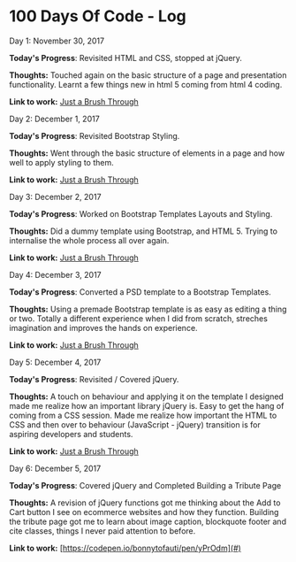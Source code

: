# 100 Days Of Code - Log

Day 1: November 30, 2017 

**Today's Progress**: Revisited HTML and CSS, stopped at jQuery.

**Thoughts:** Touched again on the basic structure of a page and presentation functionality. Learnt a few things new in html 5 coming from html 4 coding.

**Link to work:** [Just a Brush Through](#)

Day 2: December 1, 2017 

**Today's Progress**: Revisited Bootstrap Styling.

**Thoughts:** Went through the basic structure of elements in a page and how well to apply styling to them.

**Link to work:** [Just a Brush Through](#)

Day 3: December 2, 2017 

**Today's Progress**: Worked on Bootstrap Templates Layouts and Styling.

**Thoughts:** Did a dummy template using Bootstrap, and HTML 5. Trying to internalise the whole process all over again.

**Link to work:** [Just a Brush Through](#)

Day 4: December 3, 2017 

**Today's Progress**: Converted a PSD template to a Bootstrap Templates.

**Thoughts:** Using a premade Bootstrap template is as easy as editing a thing or two. Totally a different experience when I did from scratch, streches imagination and improves the hands on experience.

**Link to work:** [Just a Brush Through](#)

Day 5: December 4, 2017 

**Today's Progress**: Revisited / Covered jQuery.

**Thoughts:** A touch on behaviour and applying it on the template I designed made me realize how an important library jQuery is. Easy to get the hang of coming from a CSS session. Made me realize how important the HTML to CSS and then over to behaviour (JavaScript - jQuery) transition is for aspiring developers and students.

**Link to work:** [Just a Brush Through](#)

Day 6: December 5, 2017 

**Today's Progress**: Covered jQuery and Completed Building a Tribute Page

**Thoughts:** A revision of jQuery functions got me thinking about the Add to Cart button I see on ecommerce websites and how they function. Building the tribute page got me to learn about image caption, blockquote footer and cite classes, things I never paid attention to before.

**Link to work:** [https://codepen.io/bonnytofauti/pen/yPrOdm](#)